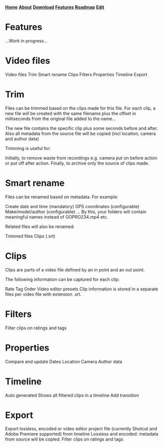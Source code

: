 [__Home__](https://ewoudwijma.github.io/MediaSidekick/)
[__About__](about.md)
[__Download__](download.md)
[__Features__](features.md)
[__Roadmap__](roadmap.md)
[__Edit__](https://github.com/ewoudwijma/MediaSidekick/edit/gh-pages/index.md)

# Features

…Work in progress…

# Video files

Video files
Trim
Smart rename
Clips
Filters
Properties
Timeline
Export

# Trim

Files can be trimmed based on the clips made for this file. For each clip, a new file will be created with the same filename plus the offset in milliseconds from the original file added to the name…

The new file contains the specific clip plus some seconds before and after. Also all metadata from the source file will be copied (incl location, camera and author data)

<picture>

Trimming is useful for:

Initially, to remove waste from recordings e.g. camera put on before action or put off after action.
Finally, to archive only the source of clips made.

# Smart rename

Files can be renamed based on metadata. For example:

Create date and time (mandatory)
GPS coordinates (configurable)
Make/model/author (configurable)
…
By this, your folders will contain meaningful names instead of GOPRO234.mp4 etc.

Related files will also be renamed:

Trimmed files
Clips (.srt)

# Clips

Clips are parts of a video file defined by an in point and an out point.

The following information can be captured for each clip:

Rate
Tag
Order
Video editor presets
Clip information is stored in a separate files per video file with extension .srt.

# Filters

Filter clips on ratings and tags

# Properties

Compare and update
Dates
Location
Camera
Author data

# Timeline

Auto generated
Shows all filtered clips in a timeline
Add transition

# Export

Export lossless, encoded or video editor project file (currently Shotcut and Adobe Premiere supported) from timeline
Lossless and encoded: metadata from source will be copied.
Filter clips on ratings and tags
